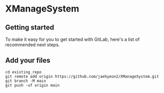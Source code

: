 # XManageSystem

## Getting started

To make it easy for you to get started with GitLab, here's a list of recommended next steps.

## Add your files

```
cd existing_repo
git remote add origin https://github.com/jaehyeon2/XManageSystem.git
git branch -M main
git push -uf origin main
```
